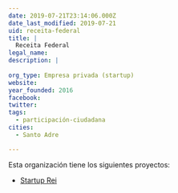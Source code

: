 ```yaml
---
date: 2019-07-21T23:14:06.000Z
date_last_modified: 2019-07-21
uid: receita-federal
title: |
  Receita Federal
legal_name: 
description: |
  
org_type: Empresa privada (startup)
website: 
year_founded: 2016
facebook: 
twitter: 
tags:
  - participación-ciudadana
cities: 
  - Santo Adre

---
```


Esta organización tiene los siguientes proyectos:

- [Startup Rei](/proyectos/startup-rei)
